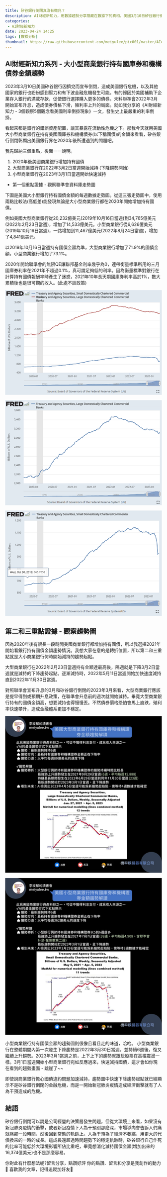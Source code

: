 ```yaml
---
title: 矽谷銀行倒閉真沒有徵兆？
description: AI財經新知力，用數據趨勢分享隱藏在數據下的真相。美國3月10日矽谷銀行倒閉真該歸因於銀行購入滿手債券導致流動性不足嗎？這數據趨勢的訊號或許可以告訴你真相恐怕不是這樣。
categories:
 - AI財經新知力
date: 2023-04-24 14:25
tags: [數據分析]
thumbnail: https://raw.githubusercontent.com/meiyulee/pic001/master/AIecon/free14letecture_40.JPG
---
```


## AI財經新知力系列 - 大小型商業銀行持有國庫券和機構債券金額趨勢

2023年3月10日美國矽谷銀行因擠兌而宣布倒閉，造成美國銀行危機，以及其他國家的銀行也紛紛感到壓力和有下波金融危機發生可能。有的歸因於美國補助下企業存入銀行的滿載存款，促使銀行選擇購入更多的債券。未料聯準會2022年3月開始宣布升息，造成債券價格下滑，殖利率上升的局面。就如我分享的《AI財經新知力 - 3個觀察5個觀念看美國利率倒掛現象》一文，發生史上最嚴重的利率倒掛。


看起來都是銀行的錯誤資產配置，讓其暴露在流動性危機之下。那我今天就用美國大小型商業銀行在持有美國國庫券和機構債券(以下稱國債)的金額來看看，矽谷銀行倒閉彰顯出美國銀行界在2020年後所遭遇到的問題吧。


我先歸納三個重點，後面一一說明。

1. 2020年後美國商業銀行增加持有國債
2. 大型商業銀行在2022年3月2日當週開始減持 (下降趨勢開始)
3. 小型商業銀行在2023年3月1日當週開始快速減持

- 第一個重點證據 - 觀察聯準會資料庫走勢圖

下圖是美國大小型銀行持有國債金額的每週數據走勢圖。從這三張走勢圖中，使用兩點比較法(高低差)能發現無論是大小型商業銀行都在2020年開始增加持有國債。


例如美國大型商業銀行從20,232億美元(2019年10月16日當週)到34,765億美元(2022年2月23日當週)，增加了14,533億美元。小型商業銀行從6,626億美元(2019年10月16日當週)，一路增加到11,467億美元(2022年8月24日當週)，增加了4,841億美元。


以2019年10月16日當週持有國債金額為準，大型商業銀行增加了71.9%的國債金額，小型商業銀行增加了73.1%。


2020年開始聯準會的無限QE讓聯邦基金利率幾乎為0，連帶衡量標準所用的三月國庫券利率在2021年不超過0.1%，真可謂足夠低的利率。因為衡量標準對銀行在計算持有國債報酬率時產生了迷惑，2021年10年長天期國庫券利率高於1%，數大累積後也是很可觀的收入。(此處不談政策)

![](https://raw.githubusercontent.com/meiyulee/pic001/master/AIecon/fred20230424.png)

![](https://raw.githubusercontent.com/meiyulee/pic001/master/AIecon/fred20230424large.png)

![](https://raw.githubusercontent.com/meiyulee/pic001/master/AIecon/fred20230424small.png)

## 第二和三重點證據 - 觀察趨勢圖

因為2020年後有很長一段時間美國商業銀行都增加持有國債，所以我選擇2021年開始看銀行持有國債金額趨勢情況。我想大家在意的是轉折位置，所以第二和三重點就是大小商業銀行何時開始減持的趨勢起點。


大型商業銀行在2022年2月23日當週持有金額達最高後，隔週就是下降3月2日當週就是減持的下降趨勢起點。逐漸減持時，2022年5月11日當週開始加快速度減持直到2022年11月30日當週。


對照聯準會宣布升息的3月和矽谷銀行倒閉的2023年3月來看，大型商業銀行應該是提早得到或預期升息政策，在聯準會升息前的週次就開始減持。畢竟大型商業銀行持有的國債金額高，想要減持也得慢慢丟。不然債券價格恐怕會馬上崩跌，殖利率快速攀升，造成金融體系更加不穩定。

![](https://raw.githubusercontent.com/meiyulee/pic001/master/AIecon/free14letecture_40.JPG)

![](https://raw.githubusercontent.com/meiyulee/pic001/master/AIecon/free14letecture_39.JPG)

小型商業銀行持有國債金額的趨勢圖則很像且看且走的味道，哈哈。
小型商業銀行在整體期間內第一次發生下降趨勢是2022年3月30日當週，並持續6週後，復又繼續上升趨勢。2023年3月1當週之前，上下上下的趨勢就跟玩股票在高檔震盪一樣。3月1日當週開始小型商業銀行宛如反應過來，快速減持國債，這才會如你現在看到的趨勢畫面 - 跳崖了~~


即使說商業銀行擔心國債違約問題加速減持，趨勢圖中快速下降趨勢起點就已經顯示不是矽谷銀行倒閉的金融危機，而是一開始新冠肺炎疫情造成經濟衝擊就有了人為干預造成的危機。

## 結語

矽谷銀行倒閉可以說是公司經營的決策層發生問題，但從大環境上來看，如果沒有新冠肺炎疫情的衝擊，或者新冠疫情下人為干預別那麼深，市場導向會告訴人們痛就痛那一段時間，然後回到常態的軌跡上。人為干預為了經濟不萎縮，用更大的代價換來的一時的成長。這成長還超過時間趨勢下的穩定軌跡時，矽谷銀行自己作死的比率可能低於大環境影響所佔比重吧，畢竟想消化減持國債金額(增加出來的16,374億美元)也不是那麼容易。


你對此有什麼想法呢?留言分享，點讚好評
你的點讚、留言和分享是我創作的動力💎
喜歡我的文章，記得追蹤加好友🤝



